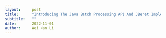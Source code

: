 ```yaml
---
layout:     post
title:      "Introducing The Java Batch Processing API And JBeret Implementation"
subtitle:   ""
date:       2022-11-01
author:     Wei Nan Li
---
```





